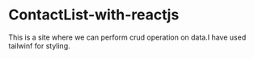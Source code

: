 # ContactList-with-reactjs
This is a site where we can perform crud operation on data.I have used tailwinf for styling.
